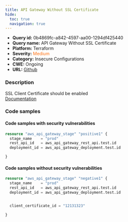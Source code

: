 ```yaml
---
title: API Gateway Without SSL Certificate
hide:
  toc: true
  navigation: true
---
```


<style>
  .highlight .hll {
    background-color: #ff171742;
  }
  .md-content {
    max-width: 1100px;
    margin: 0 auto;
  }
</style>

-   **Query id:** 0b4869fc-a842-4597-aa00-1294df425440
-   **Query name:** API Gateway Without SSL Certificate
-   **Platform:** Terraform
-   **Severity:** <span style="color:#ff7213">Medium</span>
-   **Category:** Insecure Configurations
-   **CWE:** Ongoing
-   **URL:** [Github](https://github.com/Checkmarx/kics/tree/master/assets/queries/terraform/aws/api_gateway_without_ssl_certificate)

### Description
SSL Client Certificate should be enabled<br>
[Documentation](https://registry.terraform.io/providers/hashicorp/aws/latest/docs/resources/api_gateway_stage#client_certificate_id)

### Code samples
#### Code samples with security vulnerabilities
```tf title="Positive test num. 1 - tf file" hl_lines="1"
resource "aws_api_gateway_stage" "positive1" {
  stage_name    = "prod"
  rest_api_id   = aws_api_gateway_rest_api.test.id
  deployment_id = aws_api_gateway_deployment.test.id

}

```


#### Code samples without security vulnerabilities
```tf title="Negative test num. 1 - tf file"
resource "aws_api_gateway_stage" "negative1" {
  stage_name    = "prod"
  rest_api_id   = aws_api_gateway_rest_api.test.id
  deployment_id = aws_api_gateway_deployment.test.id


  client_certificate_id = "12131323"

}

```
